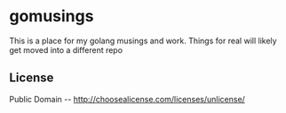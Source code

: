 # gomusings
This is a place for my golang musings and work. Things for real will likely get moved into a different repo

## License
Public Domain -- http://choosealicense.com/licenses/unlicense/
